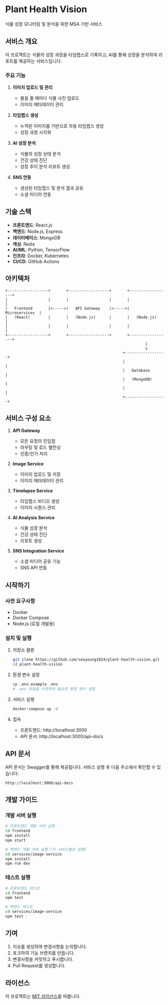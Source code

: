 # Plant Health Vision

식물 성장 모니터링 및 분석을 위한 MSA 기반 서비스

## 서비스 개요

이 프로젝트는 식물의 성장 과정을 타임랩스로 기록하고, AI를 통해 성장을 분석하여 리포트를 제공하는 서비스입니다.

### 주요 기능

1. **이미지 업로드 및 관리**
   - 물을 줄 때마다 식물 사진 업로드
   - 이미지 메타데이터 관리

2. **타임랩스 생성**
   - 누적된 이미지를 기반으로 자동 타임랩스 생성
   - 성장 과정 시각화

3. **AI 성장 분석**
   - 식물의 성장 상태 분석
   - 건강 상태 진단
   - 성장 추이 분석 리포트 생성

4. **SNS 연동**
   - 생성된 타임랩스 및 분석 결과 공유
   - 소셜 미디어 연동

## 기술 스택

- **프론트엔드**: React.js
- **백엔드**: Node.js, Express
- **데이터베이스**: MongoDB
- **캐싱**: Redis
- **AI/ML**: Python, TensorFlow
- **인프라**: Docker, Kubernetes
- **CI/CD**: GitHub Actions

## 아키텍처

```
+------------------+       +------------------+       +------------------+
|                  |       |                  |       |                  |
|   Frontend       |<----->|   API Gateway    |<----->|   Microservices  |
|   (React)        |       |   (Node.js)      |       |   (Node.js)      |
|                  |       |                  |       |                  |
+------------------+       +------------------+       +------------------+
                                                              |
                                                              v
                                                    +------------------+
                                                    |                  |
                                                    |   Database       |
                                                    |   (MongoDB)      |
                                                    |                  |
                                                    +------------------+
```

## 서비스 구성 요소

1. **API Gateway**
   - 모든 요청의 진입점
   - 라우팅 및 로드 밸런싱
   - 인증/인가 처리

2. **Image Service**
   - 이미지 업로드 및 저장
   - 이미지 메타데이터 관리

3. **Timelapse Service**
   - 타임랩스 비디오 생성
   - 이미지 시퀀스 관리

4. **AI Analysis Service**
   - 식물 성장 분석
   - 건강 상태 진단
   - 리포트 생성

5. **SNS Integration Service**
   - 소셜 미디어 공유 기능
   - SNS API 연동

## 시작하기

### 사전 요구사항

- Docker
- Docker Compose
- Node.js (로컬 개발용)

### 설치 및 실행

1. 저장소 클론
   ```bash
   git clone https://github.com/seoyoung1024/plant-health-vision.git
   cd plant-health-vision
   ```

2. 환경 변수 설정
   ```bash
   cp .env.example .env
   # .env 파일을 수정하여 필요한 환경 변수 설정
   ```

3. 서비스 실행
   ```bash
   docker-compose up -d
   ```

4. 접속
   - 프론트엔드: http://localhost:3000
   - API 문서: http://localhost:3000/api-docs

## API 문서

API 문서는 Swagger를 통해 제공됩니다. 서비스 실행 후 다음 주소에서 확인할 수 있습니다:

```
http://localhost:3000/api-docs
```

## 개발 가이드

### 개발 서버 실행

```bash
# 프론트엔드 개발 서버 실행
cd frontend
npm install
npm start

# 백엔드 개발 서버 실행 (각 서비스별로 실행)
cd services/image-service
npm install
npm run dev
```

### 테스트 실행

```bash
# 프론트엔드 테스트
cd frontend
npm test

# 백엔드 테스트
cd services/image-service
npm test
```

## 기여

1. 이슈를 생성하여 변경사항을 논의합니다.
2. 포크하여 기능 브랜치를 만듭니다.
3. 변경사항을 커밋하고 푸시합니다.
4. Pull Request를 생성합니다.

## 라이선스

이 프로젝트는 [MIT 라이선스](LICENSE)를 따릅니다.